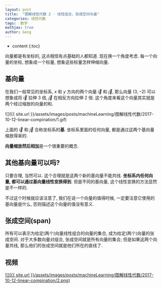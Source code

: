 ```yaml
---
layout: post
title:  "图解线性代数 2 - 线性组合、张成空间与基"
categories: 线性代数
tags:  数学
mathjax: true
author: Geng
---
```


* content
{:toc}

向量都是有坐标的, 这点相信有点基础的人都知道. 现在换一个角度考虑. 每一个向量的坐标, 想象成一个标量, 想象这些标量怎样伸缩向量. 






## 基向量
在我们一般常见的坐标系, $x$ 和 $y$ 方向的两个向量 $\vec{i}$ 和 $\vec{j}$, 那么向量 $(3, -2)$ 可以想象成将 $\vec{i}$ 拉伸 3 倍, $\vec{j}$ 在相反方向拉伸 2 倍. 这个角度来看这个向量其实就是两个经过缩放的向量的和.

![]({{ site.url }}/assets/images/posts/machineLearning/图解线性代数/2017-10-12-linear-compination/1.gif)

上面的 $\vec{i}$ 和 $\vec{j}$ 合称坐标系的**基**. 坐标系里面的任何向量, 都是通过这两个基向量缩放得来的.

**向量缩放然后相加**是一个很重要的概念.


## 其他基向量可以吗?
只要合理, 当然可以. 这个合理就是这两个新的基向量不能共线. **坐标系内任何向量, 都可以通过基向量线性变换得到**. 但是不同的基向量, 这个线性变换的方法显然是不一样的.

不过这个时候就应该注意了, 我们在说一个向量的值得时候, 一定要注意它使用的基向量是什么, 否则描述这个向量的值没有意义.

## 张成空间(span)
所有可以表示为给定(两个)向量线性组合的向量的集合, 成为给定(两个)向量的张成空间. 对于大多数向量对组合, 张成空间就是所有向量的集合; 但是如果这两个向量共线, 那么他们的张成空间就是他们所在的直线了. 

## 视频

[![]({{ site.url }}/assets/images/posts/machineLearning/图解线性代数/2017-10-12-linear-compination/2.png)](https://www.bilibili.com/video/av6025713/)
